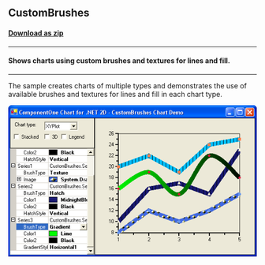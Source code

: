 ## CustomBrushes
#### [Download as zip](https://grapecity.github.io/DownGit/#/home?url=https://github.com/GrapeCity/ComponentOne-WinForms-Samples/tree/master/NetFramework\Charts\VB\CustomBrushes)
____
#### Shows charts using custom brushes and textures for lines and fill.
____
The sample creates charts of multiple types and demonstrates the use of available brushes and textures for lines and fill in each chart type.

![screenshot](screenshot.png)
